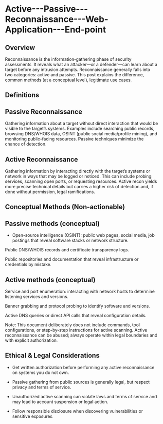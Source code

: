 # Active---Passive---Reconnaissance---Web-Application---End-point
## Overview
Reconnaissance is the information-gathering phase of security assessments. It reveals what an attacker—or a defender—can learn about a target before any intrusion attempts. Reconnaissance generally falls into two categories: active and passive. This post explains the difference, common methods (at a conceptual level), legitimate use cases.

## Definitions
## Passive Reconnaissance
Gathering information about a target without direct interaction that would be visible to the target’s systems. Examples include searching public records, browsing DNS/WHOIS data, OSINT (public social media/profile mining), and monitoring public-facing resources. Passive techniques minimize the chance of detection.

## Active Reconnaissance
Gathering information by interacting directly with the target’s systems or network in ways that may be logged or noticed. This can include probing services, scanning open ports, or requesting resources. Active recon yields more precise technical details but carries a higher risk of detection and, if done without permission, legal ramifications.

## Conceptual Methods (Non-actionable)

## Passive methods (conceptual)

- Open-source intelligence (OSINT): public web pages, social media, job postings that reveal software stacks or network structure.

Public DNS/WHOIS records and certificate transparency logs.

Public repositories and documentation that reveal infrastructure or credentials by mistake.

## Active methods (conceptual)

Service and port enumeration: interacting with network hosts to determine listening services and versions.

Banner grabbing and protocol probing to identify software and versions.

Active DNS queries or direct API calls that reveal configuration details.

Note: This document deliberately does not include commands, tool configurations, or step-by-step instructions for active scanning. Active reconnaissance can be abused; always operate within legal boundaries and with explicit authorization.

## Ethical & Legal Considerations
- Get written authorization before performing any active reconnaissance on systems you do not own.

- Passive gathering from public sources is generally legal, but respect privacy and terms of service.

- Unauthorized active scanning can violate laws and terms of service and may lead to account suspension or legal action.

- Follow responsible disclosure when discovering vulnerabilities or sensitive exposures.
